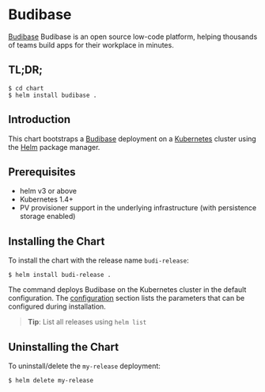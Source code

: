 # Budibase

[Budibase](https://budibase.com/) Budibase is an open source low-code platform, helping thousands of teams build apps for their workplace in minutes.

## TL;DR;
```console
$ cd chart
$ helm install budibase .
```

## Introduction

This chart bootstraps a [Budibase](https://budibase.com/) deployment on a [Kubernetes](http://kubernetes.io) cluster using the [Helm](https://helm.sh) package manager.

## Prerequisites

- helm v3 or above
- Kubernetes 1.4+
- PV provisioner support in the underlying infrastructure (with persistence storage enabled)

## Installing the Chart

To install the chart with the release name `budi-release`:

```console
$ helm install budi-release .
```

The command deploys Budibase on the Kubernetes cluster in the default configuration. The [configuration](#configuration) section lists the parameters that can be configured during installation.

> **Tip**: List all releases using `helm list`

## Uninstalling the Chart

To uninstall/delete the `my-release` deployment:

```console
$ helm delete my-release
```
